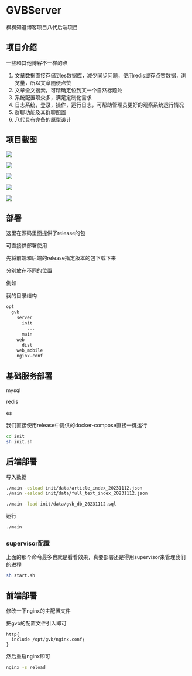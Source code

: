 # GVBServer 

枫枫知道博客项目八代后端项目


## 项目介绍

一些和其他博客不一样的点

1. 文章数据直接存储到es数据库，减少同步问题，使用redis缓存点赞数据，浏览量，所以文章随便点赞
2. 文章全文搜索，可精确定位到某一个自然标题处
3. 系统配置项众多，满足定制化需求
4. 日志系统，登录，操作，运行日志，可帮助管理员更好的观察系统运行情况
5. 群聊功能及其群聊配置
6. 八代具有完备的原型设计

## 项目截图

![](https://image.fengfengzhidao.com/pic/20231112144336.png)

![](https://image.fengfengzhidao.com/pic/20231112144425.png)

![](https://image.fengfengzhidao.com/pic/20231112144451.png)

![](https://image.fengfengzhidao.com/pic/20231112144510.png)

![](https://image.fengfengzhidao.com/pic/20231112144559.png)

## 部署


这里在源码里面提供了release的包

可直接供部署使用



先将前端和后端的release指定版本的包下载下来

分别放在不同的位置

例如

我的目录结构

```Bash
opt
  gvb
    server
      init
        ...
      main
    web
      dist
    web_mobile
    nginx.conf

```



## 基础服务部署

mysql

redis

es

我们直接使用release中提供的docker-compose直接一键运行

```Bash
cd init
sh init.sh
```





## 后端部署

导入数据

```Bash
./main -esload init/data/article_index_20231112.json
./main -esload init/data/full_text_index_20231112.json

./main -load init/data/gvb_db_20231112.sql
```



运行

```Bash
./main
```



### supervisor配置

上面的那个命令最多也就是看看效果，真要部署还是得用supervisor来管理我们的进程



```Bash
sh start.sh
```


## 前端部署



修改一下nginx的主配置文件

把gvb的配置文件引入即可

```nginx
http{
  include /opt/gvb/nginx.conf;
}
```


然后重启nginx即可

```Bash
nginx -s reload
```